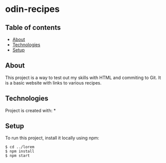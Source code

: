 # odin-recipes

## Table of contents
* [About](#general-info)
* [Technologies](#technologies)
* [Setup](#setup)

## About
This project is a way to test out my skills with HTML and commiting to Git. It is a basic website with links to various recipes. 
	
## Technologies
Project is created with:
* 
	
## Setup
To run this project, install it locally using npm:

```
$ cd ../lorem
$ npm install
$ npm start
```